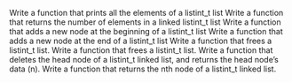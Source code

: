 Write a function that prints all the elements of a listint_t list
Write a function that returns the number of elements in a linked listint_t list
Write a function that adds a new node at the beginning of a listint_t list
Write a function that adds a new node at the end of a listint_t list
Write a function that frees a listint_t list.
Write a function that frees a listint_t list.
Write a function that deletes the head node of a listint_t linked list, and returns the head node’s data (n).
Write a function that returns the nth node of a listint_t linked list.
